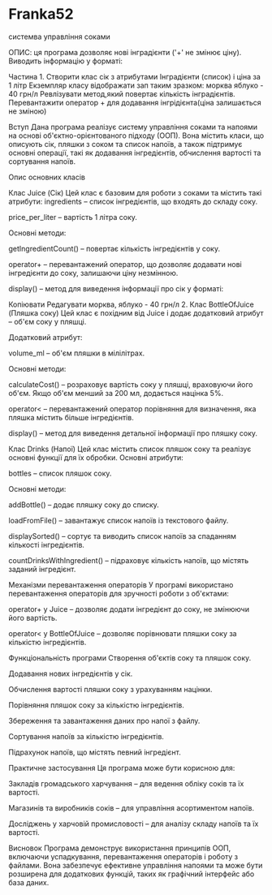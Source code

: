 # Franka52
системва управління соками

ОПИС: ця програма дозволяє нові інградієнти ('+' не змінює ціну). Виводить інформацію у форматі:

Частина 1. Створити клас сік з атрибутами Інградієнти (список) і ціна за 1 літр Екземпляр класу відображати зап таким зразком: морква яблуко - 40 грн/л Ревлізувати метод,який повертає кількість інградієнтів. Перевантажити оператор + для додавання інгрідієнта(ціна залишається не зміною)

Вступ Дана програма реалізує систему управління соками та напоями на основі об'єктно-орієнтованого підходу (ООП). Вона містить класи, що описують сік, пляшки з соком та список напоїв, а також підтримує основні операції, такі як додавання інгредієнтів, обчислення вартості та сортування напоїв.

Опис основних класів

Клас Juice (Сік) Цей клас є базовим для роботи з соками та містить такі атрибути:
ingredients – список інгредієнтів, що входять до складу соку.

price_per_liter – вартість 1 літра соку.

Основні методи:

getIngredientCount() – повертає кількість інгредієнтів у соку.

operator+ – перевантажений оператор, що дозволяє додавати нові інгредієнти до соку, залишаючи ціну незмінною.

display() – метод для виведення інформації про сік у форматі:

Копіювати Редагувати морква, яблуко - 40 грн/л 2. Клас BottleOfJuice (Пляшка соку) Цей клас є похідним від Juice і додає додатковий атрибут – об'єм соку у пляшці.

Додатковий атрибут:

volume_ml – об'єм пляшки в мілілітрах.

Основні методи:

calculateCost() – розраховує вартість соку у пляшці, враховуючи його об'єм. Якщо об'єм менший за 200 мл, додається націнка 5%.

operator< – перевантажений оператор порівняння для визначення, яка пляшка містить більше інгредієнтів.

display() – метод для виведення детальної інформації про пляшку соку.

Клас Drinks (Напої) Цей клас містить список пляшок соку та реалізує основні функції для їх обробки.
Основні атрибути:

bottles – список пляшок соку.

Основні методи:

addBottle() – додає пляшку соку до списку.

loadFromFile() – завантажує список напоїв із текстового файлу.

displaySorted() – сортує та виводить список напоїв за спаданням кількості інгредієнтів.

countDrinksWithIngredient() – підраховує кількість напоїв, що містять заданий інгредієнт.

Механізми перевантаження операторів У програмі використано перевантаження операторів для зручності роботи з об'єктами:

operator+ у Juice – дозволяє додати інгредієнт до соку, не змінюючи його вартість.

operator< у BottleOfJuice – дозволяє порівнювати пляшки соку за кількістю інгредієнтів.

Функціональність програми Створення об'єктів соку та пляшок соку.

Додавання нових інгредієнтів у сік.

Обчислення вартості пляшки соку з урахуванням націнки.

Порівняння пляшок соку за кількістю інгредієнтів.

Збереження та завантаження даних про напої з файлу.

Сортування напоїв за кількістю інгредієнтів.

Підрахунок напоїв, що містять певний інгредієнт.

Практичне застосування Ця програма може бути корисною для:

Закладів громадського харчування – для ведення обліку соків та їх вартості.

Магазинів та виробників соків – для управління асортиментом напоїв.

Досліджень у харчовій промисловості – для аналізу складу напоїв та їх вартості.

Висновок Програма демонструє використання принципів ООП, включаючи успадкування, перевантаження операторів і роботу з файлами. Вона забезпечує ефективне управління напоями та може бути розширена для додаткових функцій, таких як графічний інтерфейс або база даних.
